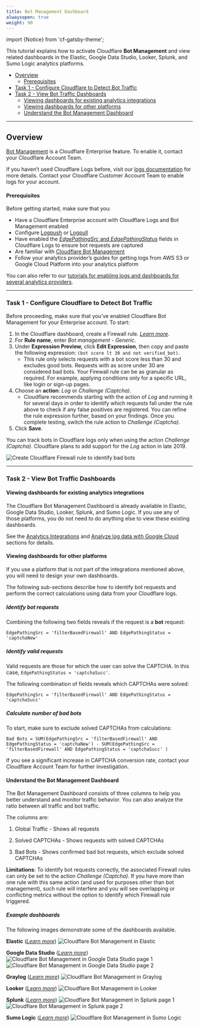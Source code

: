 ```yaml
---
title: Bot Management Dashboard
alwaysopen: true
weight: 90
---
```


import {Notice} from 'cf-gatsby-theme';

This tutorial explains how to activate Cloudflare **Bot Management** and view related dashboards in the Elastic, Google Data Studio, Looker, Splunk, and Sumo Logic analytics platforms.

- [Overview](#overview)
  - [Prerequisites](#prerequisites)
- [Task 1 - Configure Cloudflare to Detect Bot Traffic](#task1)
- [Task 2 - View Bot Traffic Dashboards](#task2)
  - [Viewing dashboards for existing analytics integrations](#task2.1)
  - [Viewing dashboards for other platforms](#task2.2)
  - [Understand the Bot Management Dashboard](#task2.3)

---

<a id="overview" style="color: inherit">

## Overview
</a>

[Bot Management](https://www.cloudflare.com/products/bot-management/) is a Cloudflare Enterprise feature. To enable it, contact your Cloudflare Account Team.

If you haven’t used Cloudflare Logs before, visit our [logs documentation](/logs/about/) for more details. Contact your Cloudflare Customer Account Team to enable logs for your account.

<a id="prerequisites" style="color: inherit">

#### Prerequisites
</a>

Before getting started, make sure that you:

- Have a Cloudflare Enterprise account with Cloudflare Logs and Bot Management enabled
- Configure [Logpush](/logs/logpush/) or [Logpull](/logs/logpull-api/)
- Have enabled the [_EdgePathingSrc_ and _EdgePathingStatus_](/logs/reference/pathing-status/) fields in Cloudflare Logs to ensure bot requests are captured
- Are familiar with [Cloudflare Bot Management](https://support.cloudflare.com/hc/articles/360027519452)
- Follow your analytics provider’s guides for getting logs from AWS S3 or Google Cloud Platform into your analytics platform

<Notice type="note">

You can also refer to our [tutorials for enabling logs and dashboards for several analytics providers](/logs/analytics-integrations/).
</Notice>

---

<a id="task1" style="color: inherit">

### Task 1 - Configure Cloudflare to Detect Bot Traffic
</a>
Before proceeding, make sure that you’ve enabled Cloudflare Bot Management for your Enterprise account. To start:

1. In the Cloudflare dashboard, create a Firewall rule. [_Learn more_](https://developers.cloudflare.com/firewall/cf-dashboard/create-edit-delete-rules/).
2. For **Rule name**, enter _Bot management - Generic_.
3. Under **Expression Preview,** click **Edit Expression**, then copy and paste the following expression: `(bot score lt 30 and not verified_bot)`.
   - This rule only selects requests with a bot score less than 30 and excludes good bots. Requests with as score under 30 are considered bad bots. Your Firewall rule can be as granular as required. For example, applying conditions only for a specific URL, like login or sign-up pages.
4. Choose an **action**: _Log_ or _Challenge (Captcha)_.
   - Cloudflare recommends starting with the action of _Log_ and running it for several days in order to identify which requests fall under the rule above to check if any false positives are registered. You can refine the rule expression further, based on your findings. Once you complete testing, switch the rule action to _Challenge (Captcha)_.
5. Click **Save**.

<Notice type="npte">

You can track bots in Cloudflare logs only when using the action _Challenge (Captcha)_. Cloudflare plans to add support for the _Log_ action in late 2019.
</Notice>

![Create Cloudflare Firewall rule to identify bad bots](/static/images/bot-management/screenshots/create-firewall-rule-for-bots.png)

---

<a id="task2" style="color: inherit">

### Task 2 - View Bot Traffic Dashboards 
</a>
<a id="task2.1" style="color: inherit">

#### Viewing dashboards for existing analytics integrations
</a>
The Cloudflare Bot Management Dashboard is already available in Elastic, Google Data Studio, Looker, Splunk, and Sumo Logic. If you use any of those platforms, you do not need to do anything else to view these existing dashboards.

See the [Analytics Integrations](/logs/analytics-integrations/) and [Analyze log data with Google Cloud](/logs/analytics-integrations/google-cloud/) sections for details.

<a id="task2.2" style="color: inherit">

#### Viewing dashboards for other platforms
</a>
If you use a platform that is not part of the integrations mentioned above, you will need to design your own dashboards.

The following sub-sections describe how to identify bot requests and perform the correct calculations using data from your Cloudflare logs.

##### Identify bot requests

Combining the following two fields reveals if the request is a **bot** request:

    EdgePathingSrc = 'filterBasedFirewall' AND EdgePathingStatus = 'captchaNew'

##### Identify valid requests

Valid requests are those for which the user can solve the CAPTCHA. In this case, `EdgePathingStatus = 'captchaSucc'`.

The following combination of fields reveals which CAPTCHAs were solved:

    EdgePathingSrc = 'filterBasedFirewall' AND EdgePathingStatus = 'captchaSucc'

##### Calculate number of bad bots

To start, make sure to exclude solved CAPTCHAs from calculations:

    Bad Bots = SUM(EdgePathingSrc = 'filterBasedFirewall' AND EdgePathingStatus = 'captchaNew') - SUM(EdgePathingSrc = 'filterBasedFirewall' AND EdgePathingStatus = 'captchaSucc' )

If you see a significant increase in CAPTCHA conversion rate, contact your Cloudflare Account Team for further investigation.

<a id="task2.3" style="color: inherit">

#### Understand the Bot Management Dashboard
</a>

The Bot Management Dashboard consists of three columns to help you better understand and monitor traffic behavior. You can also analyze the ratio between all traffic and bot traffic.

The columns are:

1. Global Traffic - Shows all requests

2. Solved CAPTCHAs - Shows requests with solved CAPTCHAs

3. Bad Bots - Shows confirmed bad bot requests, which exclude solved CAPTCHAs

<Notice type="note">

**Limitations**: To identify bot requests correctly, the associated Firewall rules can only be set to the action _Challenge (Captcha)_. If you have more than one rule with this same action (and used for purposes other than bot management), such rule will interfere and you will see overlapping or conflicting metrics without the option to identify which Firewall rule triggered.
</Notice>

##### Example dashboards

The following images demonstrate some of the dashboards available.

**Elastic** ([_Learn more_](/logs/analytics-integrations/elastic/))
![Cloudflare Bot Management in Elastic](../static/images/bot-management/dashboards/cloudflare-bot-management-dashboard-elastic.png)

**Google Data Studio** ([_Learn more_](/logs/analytics-integrations/google-cloud/))
![Cloudflare Bot Management in Google Data Studio page 1](../static/images/bot-management/dashboards/cloudflare-bot-management-dashboard-google-data-studio-page-1.png)
![Cloudflare Bot Management in Google Data Studio page 2](../static/images/bot-management/dashboards/cloudflare-bot-management-dashboard-google-data-studio-page-2.png)

**Graylog** ([_Learn more_](/logs/analytics-integrations/graylog/))
![Cloudflare Bot Management in Graylog](../static/images/bot-management/dashboards/cloudflare-bot-management-dashboard-Graylog.png)

**Looker** ([_Learn more_](/logs/analytics-integrations/looker/))
![Cloudflare Bot Management in Looker](../static/images/bot-management/dashboards/cloudflare-bot-management-dashboard-Looker.png)

**Splunk** ([_Learn more_](/logs/analytics-integrations/splunk/))
![Cloudflare Bot Management in Splunk page 1](../static/images/bot-management/dashboards/cloudflare-bot-management-dashboard-splunk-page-1.png)
![Cloudflare Bot Management in Splunk page 2](../static/images/bot-management/dashboards/cloudflare-bot-management-dashboard-splunk-page-2.png)

**Sumo Logic** ([_Learn more_](/logs/analytics-integrations/sumo-logic/))
![Cloudflare Bot Management in Sumo Logic](../static/images/bot-management/dashboards/cloudflare-bot-management-dashboard-sumo-Logic.png)

